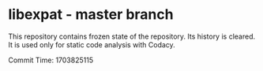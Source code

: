 # libexpat - master branch

This repository contains frozen state of the repository.
Its history is cleared. It is used only for static code
analysis with Codacy.

Commit Time: 1703825115